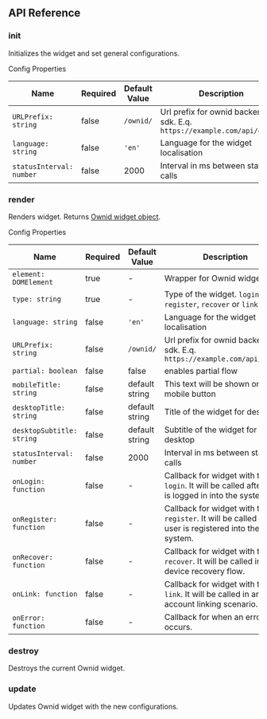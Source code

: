 ## API Reference


### init

Initializes the widget and set general configurations.

Config Properties

| Name | Required | Default Value | Description | 
|---|---|---|---|
| `URLPrefix: string` | false | `/ownid/` | Url prefix for ownid backend sdk. E.q. `https://example.com/api/ownid/` |
| `language: string` | false | `'en'` | Language for the widget localisation |
| `statusInterval: number` | false | 2000 | Interval in ms between status calls |

### render

Renders widget. Returns [Ownid widget object](#widget-obj). 

Config Properties

| Name | Required | Default Value | Description | 
|---|---|---|---|
| `element: DOMElement` | true | - | Wrapper for Ownid widget  |
| `type: string` | true | - | Type of the widget. `login` , `register`, `recover` or `link` |
| `language: string` | false | `'en'` | Language for the widget localisation |
| `URLPrefix: string` | false | `/ownid/` | Url prefix for ownid backend sdk. E.q. `https://example.com/api/ownid/` |
| `partial: boolean` | false | false | enables partial flow |
| `mobileTitle: string` | false | default string | This text will be shown on mobile button |
| `desktopTitle: string` | false | default string | Title of the widget for desktop |
| `desktopSubtitle: string` | false | default string | Subtitle of the widget for desktop |
| `statusInterval: number` | false | 2000 | Interval in ms between status calls |
| `onLogin: function` | false | - | Callback for widget with type `login`. It will be called after user is logged in into the system. |
| `onRegister: function` | false | - | Callback for widget with type `register`. It will be called after user is registered into the system. |
| `onRecover: function` | false | - | Callback for widget with type `recover`. It will be called in the device recovery flow. |
| `onLink: function` | false | - | Callback for widget with type `link`. It will be called in an account linking scenario. |
| `onError: function` | false | - | Callback for when an error occurs. |

### destroy

Destroys the current Ownid widget.

### update

Updates Ownid widget with the new configurations.

